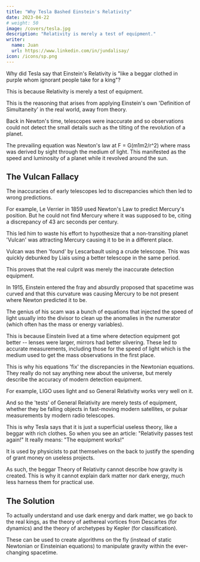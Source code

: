 ```yaml
---
title: "Why Tesla Bashed Einstein's Relativity"
date: 2023-04-22
# weight: 50
image: /covers/tesla.jpg
description: "Relativity is merely a test of equipment."
writer:
  name: Juan
  url: https://www.linkedin.com/in/jundalisay/
icon: /icons/sp.png
---
```




Why did Tesla say that Einstein's Relativity is "like a beggar clothed in purple whom ignorant people take for a king"?

This is because Relativity is merely a test of equipment. 

This is the reasoning that arises from applying Einstein's own 'Definition of Simultaneity' in the real world, away from theory.

Back in Newton's time, telescopes were inaccurate and so observations could not detect the small details such as the tilting of the revolution of a planet.

The prevailing equation was Newton's law at F = G(m1m2/r^2) where mass was derived by sight through the medium of light. This manifested as the speed and luminosity of a planet while it revolved around the sun.


## The Vulcan Fallacy

The inaccuracies of early telescopes led to discrepancies which then led to wrong predictions. 

For example, Le Verrier in 1859 used Newton's Law to predict Mercury's position. But he could not find Mercury where it was supposed to be, citing a discrepancy of 43 arc seconds per century. 

This led him to waste his effort to hypothesize that a non-transiting planet 'Vulcan' was attracting Mercury causing it to be in a different place. 

Vulcan was then 'found' by Lescarbault using a crude telescope. This was quickly debunked by Liais using a better telescope in the same period. 

This proves that the real culprit was merely the inaccurate detection equipment. 

In 1915, Einstein entered the fray and absurdly proposed that spacetime was curved and that this curvature was causing Mercury to be not present where Newton predicted it to be.

The genius of his scam was a bunch of equations that injected the speed of light usually into the divisor to clean up the anomalies in the numerator (which often has the mass or energy variables). 

This is because Einstein lived at a time where detection equipment got better -- lenses were larger, mirrors had better silvering. These led to accurate measurements, including those for the speed of light which is the medium used to get the mass observations in the first place.

This is why his equations 'fix' the discrepancies in the Newtonian equations. They really do not say anything new about the universe, but merely describe the accuracy of modern detection equipment. 

For example, LIGO uses light and so General Relativity works very well on it. 

And so the 'tests' of General Relativity are merely tests of equipment, whether they be falling objects in fast-moving modern satellites, or pulsar measurements by modern radio telescopes.

This is why Tesla says that it is just a superficial useless theory, like a beggar with rich clothes.
So when you see an article: "Relativity passes test again!" It really means: "The equipment works!" 

It is used by physicists to pat themselves on the back to justify the spending of grant money on useless projects. 

As such, the beggar Theory of Relativity cannot describe how gravity is created. This is why it cannot explain dark matter nor dark energy, much less harness them for practical use. 


## The Solution

To actually understand and use dark energy and dark matter, we go back to the real kings, as the theory of aethereal vortices from Descartes (for dynamics) and the theory of archetypes by Kepler (for classification). 

These can be used to create algorithms on the fly (instead of static Newtonian or Einsteinian equations) to manipulate gravity within the ever-changing spacetime.
